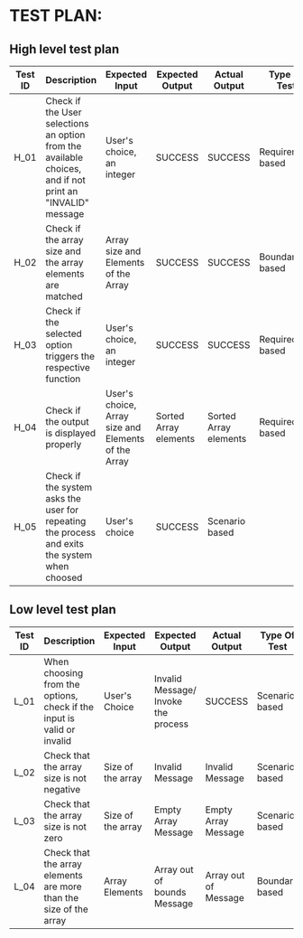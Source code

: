 # TEST PLAN:

##  High level test plan

| **Test ID** | **Description**                                              | **Expected Input** | **Expected Output** | **Actual Output** |**Type Of Test**  |    
|-------------|--------------------------------------------------------------|------------|-------------|----------------|------------------|
|  H_01       |Check if the User selections an option from the available choices, and if not print an "INVALID" message|User's choice, an integer | SUCCESS| SUCCESS|Requirement based |
|  H_02       |Check if the array size and the array elements are matched|  Array size and Elements of the Array|SUCCESS|SUCCESS|Boundary based   |
|  H_03       |Check if the selected option triggers the respective function|User's choice, an integer|SUCCESS|SUCCESS|Required based  |
|  H_04       |Check if the output is displayed properly|User's choice, Array size and Elements of the Array|Sorted Array elements|Sorted Array elements|Required based  |
| H_05        |Check if the system asks the user for repeating the process and exits the system when choosed|User's choice|SUCCESS|Scenario based  |


## Low level test plan

| **Test ID** | **Description**                                              | **Expected Input** | **Expected Output** | **Actual Output** |**Type Of Test**  |    
|-------------|--------------------------------------------------------------|------------|-------------|----------------|------------------|
|  L_01       |When choosing from the options, check if the input is valid or invalid|  User's Choice|Invalid Message/ Invoke the process|SUCCESS|Scenario based |
|  L_02       |Check that the array size is not negative|Size of the array| Invalid Message|Invalid Message|Scenario based    |
|  L_03       |Check that the array size is not zero| Size of the array|Empty Array Message|Empty Array Message|Scenario based    |
|  L_04       |Check that the array elements are more than the size of the array| Array Elements|Array out of bounds Message|Array  out of Message|Boundary based    |
